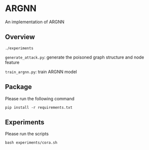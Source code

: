 # ARGNN

An implementation of ARGNN

## Overview

```./experiments```

```generate_attack.py```: generate the poisoned graph structure and node feature

```train_argnn.py```: train ARGNN model

## Package

Please run the following command

```
pip install -r requirements.txt
```

## Experiments

Please run the scripts

```
bash experiments/cora.sh
```
